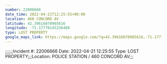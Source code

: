 ```yaml
---
number: 22006666
date_time: 2022-04-21T12:25:55+00:00
location: 460 CONCORD AV
latitude: 42.39616070985616
longitude: -71.17770145236408
type: LOST PROPERTY
google_maps_link: https://maps.google.com/?q=42.39616070985616,-71.17770145236408
---
```


;;;;;;Incident #: 22006666  Date: 2022-04-21 12:25:55   Type: LOST PROPERTY;;;Location: POLICE STATION / 460 CONCORD AV;;;
